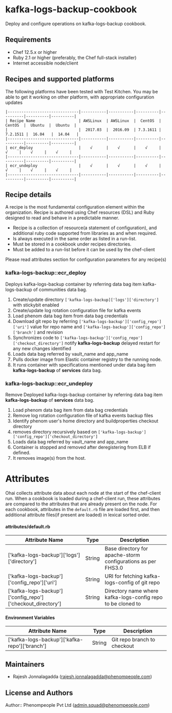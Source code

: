 kafka-logs-backup-cookbook
=========================
Deploy and configure operations on kafka-logs-backup cookbook.

Requirements
------------
* Chef 12.5.x or higher
* Ruby 2.1 or higher (preferably, the Chef full-stack installer)
* Internet accessible node/client

Recipes and supported platforms
-------------------------------
The following platforms have been tested with Test Kitchen. You may be
able to get it working on other platform, with appropriate configuration updates
```
|-------------------------------|-----------|-----------|----------|----------|----------|----------|
| Recipe Name                   | AWSLinux  | AWSLinux  |  CentOS  |  CentOS  |  Ubuntu  |  Ubuntu  |
|                               |  2017.03  |  2016.09  | 7.3.1611 | 7.2.1511 |  16.04   |  14.04   |
|-------------------------------|-----------|-----------|----------|----------|----------|----------|
| ecr_deploy                    |    √      |    √      |    √     |    √     |    √     |    √     |    
|-------------------------------|-----------|-----------|----------|----------|----------|----------|
| ecr_undeploy                  |    √      |    √      |    √     |    √     |    √     |    √     |    
|-------------------------------|-----------|-----------|----------|----------|----------|----------|
```
Recipe details
----------------

A recipe is the most fundamental configuration element within the organization. Recipe is authored using
Chef resources (DSL) and Ruby designed to read and behave in a predictable manner.

* Recipe is a collection of resource(a statement of configuration),
  and additional ruby code supported from libraries as and when required.
* Is always executed in the same order as listed in a run-list.
* Must be stored in a cookbook under recipes directories.
* Must be added to a run-list before it can be used by the chef-client

Please read attributes section for configuration parameters for any recipe(s)

### kafka-logs-backup::ecr_deploy

Deploys kafka-logs-backup container by referring data bag item kafka-logs-backup of communities data bag.

1. Create/update directory `['kafka-logs-backup]['logs']['directory']` with stickybit enabled
1. Create/update log rotation configuration file for kafka events
1. Load phenom data bag item from data bag credentials
1. Download git repo by referring `['kafka-logs-backup']['config_repo']['uri']` value for repo name and `['kafka-logs-backup']['config_repo']['branch']` and revision 
1. Synchronizes code to `['kafka-logs-backup']['config_repo']['checkout_directory']` notify **kafka-logs-backup** delayed restart for any new changes identified
1. Loads data bag referred by vault_name and app_name
1. Pulls docker image from Elastic container registry to the running node.
1. It runs container with specifications mentioned under data bag item **kafka-logs-backup** of **services** data bag.

### kafka-logs-backup::ecr_undeploy

Remove Deployed kafka-logs-backup container by referring data bag item **kafka-logs-backup** of **services** data bag.

1. Load phenom data bag item from data bag credentials
1. Remove log rotation configuration file of kafka events backup files
1. Identify phenom user's home directory and buildproperties checkout directory
1. removes directory recursively based on `['kafka-logs-backup']['config_repo']['checkout_directory']`
1. Loads data bag referred by vault_name and app_name
1. Container is stopped and removed after deregistering from ELB if defined.
1. It removes image(s) from the host.

Attributes
==========

Ohai collects attribute data about each node at the start of the chef-client run.
When a cookbook is loaded during a chef-client run, these attributes are compared to the attributes that are already present on the node.
For each cookbook, attributes in the `default.rb` file are loaded first, and then additional attribute files(if present are loaded) in lexical sorted order.

#### attributes/default.rb

|Attribute Name                                               | Type            | Description                                                          |
|-------------------------------------------------------------|-----------------|----------------------------------------------------------------------|
| ['kafka-logs-backup']['logs']['directory']                  | String          | Base directory for apache-storm configurations as per FHS3.0         |
| ['kafka-logs-backup']['config_repo']['uri']                 | String          | URI for fetching kafka-logs-config of git repo                       |
| ['kafka-logs-backup']['config_repo']['checkout_directory']  | String          | Directory name where kafka-logs-config repo to be cloned to          |

#### Environment Variables
|Attribute Name                                               | Type            | Description                                                          |
|-------------------------------------------------------------|-----------------|----------------------------------------------------------------------|
| ['kafka-logs-backup']['kafka-repo']['branch']               | String          | Git repo branch to checkout                                          |

## Maintainers

* Rajesh Jonnalagadda (<rajesh.jonnalagadda@phenompeople.com>)

## License and Authors

Author:: Phenompeople Pvt Ltd (<admin.squad@phenompeople.com>)
